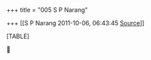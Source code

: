 +++
title = "005 S P Narang"

+++
[[S P Narang	2011-10-06, 06:43:45 [Source](https://groups.google.com/g/bvparishat/c/1foBhSaQ2ZI)]]



[TABLE]



